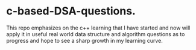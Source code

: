 # c-based-DSA-questions.
This repo emphasizes on the c++ learning that I have started and now will apply it in useful real world data structure and algorithm questions as to progress and hope to see a sharp growth in my learning curve.
